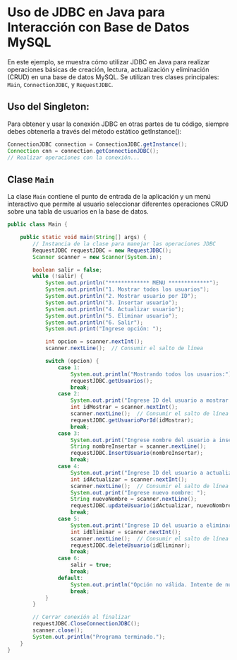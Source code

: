 # Uso de JDBC en Java para Interacción con Base de Datos MySQL

En este ejemplo, se muestra cómo utilizar JDBC en Java para realizar operaciones básicas de creación, lectura, actualización y eliminación (CRUD) en una base de datos MySQL. Se utilizan tres clases principales: `Main`, `ConnectionJDBC`, y `RequestJDBC`.


## Uso del Singleton:
Para obtener y usar la conexión JDBC en otras partes de tu código, siempre debes 
obtenerla a través del método estático getInstance():

```java
ConnectionJDBC connection = ConnectionJDBC.getInstance();
Connection cnn = connection.getConnectionJDBC();
// Realizar operaciones con la conexión...

```

## Clase `Main`

La clase `Main` contiene el punto de entrada de la aplicación y un menú interactivo que permite al usuario seleccionar diferentes operaciones CRUD sobre una tabla de usuarios en la base de datos.

```java
public class Main {

    public static void main(String[] args) {
        // Instancia de la clase para manejar las operaciones JDBC
        RequestJDBC requestJDBC = new RequestJDBC();
        Scanner scanner = new Scanner(System.in);

        boolean salir = false;
        while (!salir) {
            System.out.println("************* MENU *************");
            System.out.println("1. Mostrar todos los usuarios");
            System.out.println("2. Mostrar usuario por ID");
            System.out.println("3. Insertar usuario");
            System.out.println("4. Actualizar usuario");
            System.out.println("5. Eliminar usuario");
            System.out.println("6. Salir");
            System.out.print("Ingrese opción: ");

            int opcion = scanner.nextInt();
            scanner.nextLine();  // Consumir el salto de línea

            switch (opcion) {
                case 1:
                    System.out.println("Mostrando todos los usuarios:");
                    requestJDBC.getUsuarios();
                    break;
                case 2:
                    System.out.print("Ingrese ID del usuario a mostrar: ");
                    int idMostrar = scanner.nextInt();
                    scanner.nextLine();  // Consumir el salto de línea
                    requestJDBC.getUsuarioPorId(idMostrar);
                    break;
                case 3:
                    System.out.print("Ingrese nombre del usuario a insertar: ");
                    String nombreInsertar = scanner.nextLine();
                    requestJDBC.InsertUsuario(nombreInsertar);
                    break;
                case 4:
                    System.out.print("Ingrese ID del usuario a actualizar: ");
                    int idActualizar = scanner.nextInt();
                    scanner.nextLine();  // Consumir el salto de línea
                    System.out.print("Ingrese nuevo nombre: ");
                    String nuevoNombre = scanner.nextLine();
                    requestJDBC.updateUsuario(idActualizar, nuevoNombre);
                    break;
                case 5:
                    System.out.print("Ingrese ID del usuario a eliminar: ");
                    int idEliminar = scanner.nextInt();
                    scanner.nextLine();  // Consumir el salto de línea
                    requestJDBC.deleteUsuario(idEliminar);
                    break;
                case 6:
                    salir = true;
                    break;
                default:
                    System.out.println("Opción no válida. Intente de nuevo.");
                    break;
            }
        }

        // Cerrar conexión al finalizar
        requestJDBC.CloseConnectionJDBC();
        scanner.close();
        System.out.println("Programa terminado.");
    }
}
